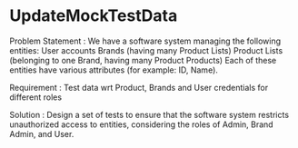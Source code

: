# UpdateMockTestData

Problem Statement :
  We have a software system managing the following entities:
  User accounts
  Brands (having many Product Lists)
  Product Lists (belonging to one Brand, having many Product Products)
  Each of these entities have various attributes (for example: ID, Name).

Requirement :
  Test data wrt Product, Brands and User credentials for different roles
  
Solution :
  Design a set of tests to ensure that the software system restricts unauthorized access to entities, considering the roles of Admin, Brand Admin, and User.
  

